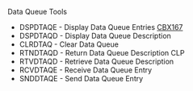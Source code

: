 Data Queue Tools

<ul>
  <li>DSPDTAQE - Display Data Queue Entries <a href="https://github.com/vengoal/CF_API_CBX/tree/main/CBX167" target="_blank">CBX167</a></li>
  <li>DSPDTAQD - Display Data Queue Description</li>
  <li>CLRDTAQ  - Clear Data Queue</li>
  <li>RTNDTAQD - Return Data Queue Description CLP</li>
  <li>RTVDTAQD - Retrieve Data Queue Description</li>
  <li>RCVDTAQE - Receive Data Queue Entry</li>
  <li>SNDDTAQE - Send Data Queue Entry</li>
</ul>
